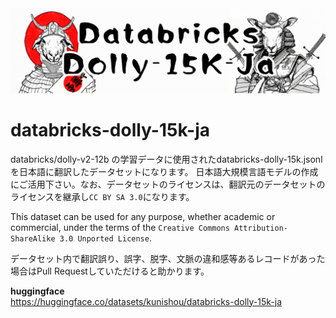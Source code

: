 <img src="image/top.png" alt="dolly">

# databricks-dolly-15k-ja

databricks/dolly-v2-12b の学習データに使用されたdatabricks-dolly-15k.jsonl を日本語に翻訳したデータセットになります。  日本語大規模言語モデルの作成にご活用下さい。なお、データセットのライセンスは、翻訳元のデータセットのライセンスを継承し`CC BY SA 3.0`になります。

This dataset can be used for any purpose, whether academic or commercial, under the terms of the `Creative Commons Attribution-ShareAlike 3.0 Unported License`.

データセット内で翻訳誤り、誤字、脱字、文脈の違和感等あるレコードがあった場合はPull Requestしていただけると助かります。

**huggingface**  
https://huggingface.co/datasets/kunishou/databricks-dolly-15k-ja
